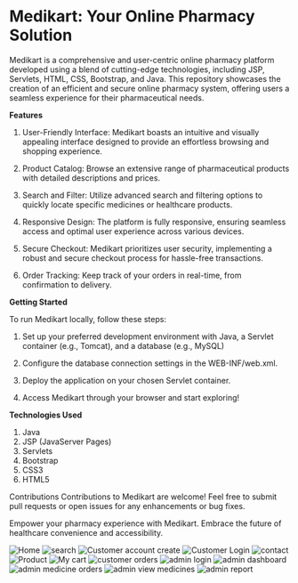 # Medikart: Your Online Pharmacy Solution

Medikart is a comprehensive and user-centric online pharmacy platform developed using a blend of cutting-edge technologies, including JSP, Servlets, HTML, CSS, Bootstrap,
and Java. This repository showcases the creation of an efficient and secure online pharmacy system, offering users a seamless experience for their pharmaceutical needs.

**Features**

1) User-Friendly Interface: Medikart boasts an intuitive and visually appealing interface designed to provide an effortless browsing and shopping experience.

2) Product Catalog: Browse an extensive range of pharmaceutical products with detailed descriptions and prices.

3) Search and Filter: Utilize advanced search and filtering options to quickly locate specific medicines or healthcare products.

4) Responsive Design: The platform is fully responsive, ensuring seamless access and optimal user experience across various devices.

5) Secure Checkout: Medikart prioritizes user security, implementing a robust and secure checkout process for hassle-free transactions.

6) Order Tracking: Keep track of your orders in real-time, from confirmation to delivery.

**Getting Started**

To run Medikart locally, follow these steps:

1) Set up your preferred development environment with Java, a Servlet container (e.g., Tomcat), and a database (e.g., MySQL)

2) Configure the database connection settings in the WEB-INF/web.xml.

3) Deploy the application on your chosen Servlet container.

4) Access Medikart through your browser and start exploring!

**Technologies Used**
1) Java
2) JSP (JavaServer Pages)
3) Servlets
4) Bootstrap
5) CSS3
6) HTML5

Contributions
Contributions to Medikart are welcome! Feel free to submit pull requests or open issues for any enhancements or bug fixes.

Empower your pharmacy experience with Medikart. Embrace the future of healthcare convenience and accessibility.


![Home](https://github.com/Soumya-Ranjan-07/MediKart/assets/130222823/cca20ea0-8ae5-4e56-ae12-342cbf54efd4)
![search](https://github.com/Soumya-Ranjan-07/MediKart/assets/130222823/38a3bf94-4eb2-43e4-8f3b-f19a31c65118)
![Customer account create](https://github.com/Soumya-Ranjan-07/MediKart/assets/130222823/9a1214a3-3523-4e5b-bc1b-aa1714c1ceab)
![Customer Login](https://github.com/Soumya-Ranjan-07/MediKart/assets/130222823/8cd75f2a-4d3d-4814-81bd-72ef5fec3fdb)
![contact](https://github.com/Soumya-Ranjan-07/MediKart/assets/130222823/ce8bb774-497f-48d4-b4eb-2a3015ba4817)
![Product](https://github.com/Soumya-Ranjan-07/MediKart/assets/130222823/7ffc0eab-cff6-457f-a17e-0e8906d3021d)
![My cart](https://github.com/Soumya-Ranjan-07/MediKart/assets/130222823/962b6528-5cff-4686-81fd-4fe471edf733)
![customer orders](https://github.com/Soumya-Ranjan-07/MediKart/assets/130222823/ac0f9438-d037-4e5d-ad0b-4335d220f723)
![admin login](https://github.com/Soumya-Ranjan-07/MediKart/assets/130222823/7c0648f7-41fa-48e0-b528-3697fbaba0bb)
![admin dashboard](https://github.com/Soumya-Ranjan-07/MediKart/assets/130222823/827e7dca-613c-4a94-b9cc-89fddae0c684)
![admin medicine orders](https://github.com/Soumya-Ranjan-07/MediKart/assets/130222823/09d9ce00-9d69-419d-b613-97885c5849ce)
![admin view medicines](https://github.com/Soumya-Ranjan-07/MediKart/assets/130222823/a725eb78-8934-4686-81e2-96b3f35276dc)
![admin report](https://github.com/Soumya-Ranjan-07/MediKart/assets/130222823/4402c308-92be-456f-9d3b-f1c6a0c1ca6b)
